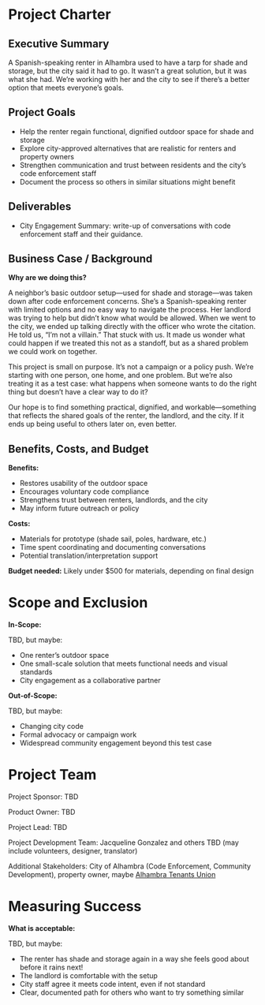 # Project Charter 

## Executive Summary
A Spanish-speaking renter in Alhambra used to have a tarp for shade and storage, but the city said it had to go. It wasn’t a great solution, but it was what she had. We’re working with her and the city to see if there’s a better option that meets everyone’s goals.

## Project Goals
- Help the renter regain functional, dignified outdoor space for shade and storage  
- Explore city-approved alternatives that are realistic for renters and property owners  
- Strengthen communication and trust between residents and the city’s code enforcement staff  
- Document the process so others in similar situations might benefit  

## Deliverables
- City Engagement Summary: write-up of conversations with code enforcement staff and their guidance.

## Business Case / Background

**Why are we doing this?**

A neighbor’s basic outdoor setup—used for shade and storage—was taken down after code enforcement concerns. She’s a Spanish-speaking renter with limited options and no easy way to navigate the process. Her landlord was trying to help but didn’t know what would be allowed. When we went to the city, we ended up talking directly with the officer who wrote the citation. He told us, “I’m not a villain.” That stuck with us. It made us wonder what could happen if we treated this not as a standoff, but as a shared problem we could work on together.

This project is small on purpose. It’s not a campaign or a policy push. We’re starting with one person, one home, and one problem. But we’re also treating it as a test case: what happens when someone wants to do the right thing but doesn’t have a clear way to do it?

Our hope is to find something practical, dignified, and workable—something that reflects the shared goals of the renter, the landlord, and the city. If it ends up being useful to others later on, even better.

## Benefits, Costs, and Budget

**Benefits:**
- Restores usability of the outdoor space  
- Encourages voluntary code compliance  
- Strengthens trust between renters, landlords, and the city  
- May inform future outreach or policy

**Costs:**
- Materials for prototype (shade sail, poles, hardware, etc.)  
- Time spent coordinating and documenting conversations  
- Potential translation/interpretation support

**Budget needed:**
Likely under $500 for materials, depending on final design

# Scope and Exclusion

**In-Scope:**

TBD, but maybe:
- One renter’s outdoor space  
- One small-scale solution that meets functional needs and visual standards  
- City engagement as a collaborative partner

**Out-of-Scope:**

TBD, but maybe:
- Changing city code  
- Formal advocacy or campaign work  
- Widespread community engagement beyond this test case
    
# Project Team
Project Sponsor: TBD

Product Owner: TBD

Project Lead: TBD

Project Development Team: Jacqueline Gonzalez and others TBD (may include volunteers, designer, translator)

Additional Stakeholders: City of Alhambra (Code Enforcement, Community Development), property owner, maybe [Alhambra Tenants Union](www.facebook.com/alhambratenantsunion)


# Measuring Success
**What is acceptable:**

TBD, but maybe:
- The renter has shade and storage again in a way she feels good about before it rains next! 
- The landlord is comfortable with the setup  
- City staff agree it meets code intent, even if not standard  
- Clear, documented path for others who want to try something similar



